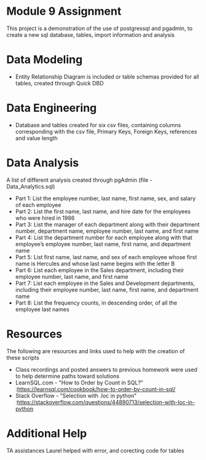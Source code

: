 # Module 9 Assignment

This project is a demonstration of the use of postgressql and pgadmin, to create a new sql database, tables, import information and analysis

# Data Modeling 
 - Entity Relationship Diagram is included or table schemas provided for all tables, created through Quick DBD

# Data Engineering
  - Database and tables created for six csv files, containing columns corresponding with the csv file, Primary Keys, Foreign Keys, references and value length

# Data Analysis
A list of different analysis created through pgAdmin (file - Data_Analytics.sql)
  - Part 1: List the employee number, last name, first name, sex, and salary of each employee 
  - Part 2: List the first name, last name, and hire date for the employees who were hired in 1986 
  - Part 3: List the manager of each department along with their department number, department name, employee number, last name, and first name 
  - Part 4: List the department number for each employee along with that employee’s employee number, last name, first name, and department name 
  - Part 5: List first name, last name, and sex of each employee whose first name is Hercules and whose last name begins with the letter B 
  - Part 6: List each employee in the Sales department, including their employee number, last name, and first name 
  - Part 7: List each employee in the Sales and Development departments, including their employee number, last name, first name, and department name 
  - Part 8: List the frequency counts, in descending order, of all the employee last names 
  

# Resources
The following are resources and links used to help with the creation of these scripts
 -  Class recordings and posted answers to previous homework were used to help determine paths toward solutions
 -  LearnSQL.com - "How to Order by Count in SQL?" :https://learnsql.com/cookbook/how-to-order-by-count-in-sql/
 -  Stack Overflow - "Selection with .loc in python" :https://stackoverflow.com/questions/44890713/selection-with-loc-in-python

# Additional Help 
TA assistances Laurel helped with error, and corecting code for tables 
